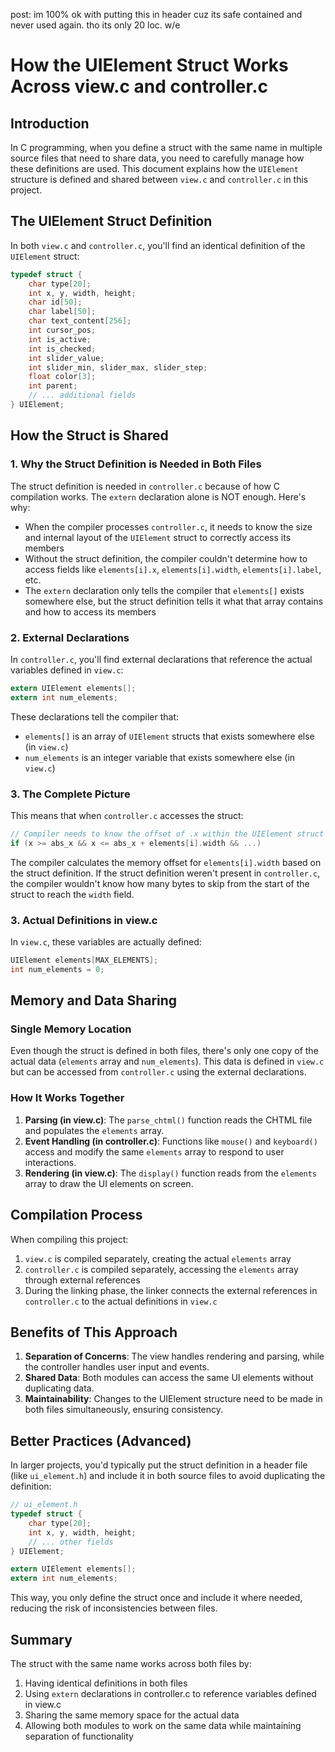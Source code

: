 post: im 100% ok with putting this in header
cuz its safe contained and never used again. tho its only 20 loc. w/e

# How the UIElement Struct Works Across view.c and controller.c

## Introduction

In C programming, when you define a struct with the same name in multiple source files that need to share data, you need to carefully manage how these definitions are used. This document explains how the `UIElement` structure is defined and shared between `view.c` and `controller.c` in this project.

## The UIElement Struct Definition

In both `view.c` and `controller.c`, you'll find an identical definition of the `UIElement` struct:

```c
typedef struct {
    char type[20];
    int x, y, width, height;
    char id[50];
    char label[50];
    char text_content[256];
    int cursor_pos;
    int is_active;
    int is_checked;
    int slider_value;
    int slider_min, slider_max, slider_step;
    float color[3];
    int parent;
    // ... additional fields
} UIElement;
```

## How the Struct is Shared

### 1. Why the Struct Definition is Needed in Both Files

The struct definition is needed in `controller.c` because of how C compilation works. The `extern` declaration alone is NOT enough. Here's why:

- When the compiler processes `controller.c`, it needs to know the size and internal layout of the `UIElement` struct to correctly access its members
- Without the struct definition, the compiler couldn't determine how to access fields like `elements[i].x`, `elements[i].width`, `elements[i].label`, etc.
- The `extern` declaration only tells the compiler that `elements[]` exists somewhere else, but the struct definition tells it what that array contains and how to access its members

### 2. External Declarations

In `controller.c`, you'll find external declarations that reference the actual variables defined in `view.c`:

```c
extern UIElement elements[];
extern int num_elements;
```

These declarations tell the compiler that:
- `elements[]` is an array of `UIElement` structs that exists somewhere else (in `view.c`)
- `num_elements` is an integer variable that exists somewhere else (in `view.c`)

### 3. The Complete Picture

This means that when `controller.c` accesses the struct:

```c
// Compiler needs to know the offset of .x within the UIElement struct
if (x >= abs_x && x <= abs_x + elements[i].width && ...)
```

The compiler calculates the memory offset for `elements[i].width` based on the struct definition. If the struct definition weren't present in `controller.c`, the compiler wouldn't know how many bytes to skip from the start of the struct to reach the `width` field.

### 3. Actual Definitions in view.c

In `view.c`, these variables are actually defined:
```c
UIElement elements[MAX_ELEMENTS];
int num_elements = 0;
```

## Memory and Data Sharing

### Single Memory Location

Even though the struct is defined in both files, there's only one copy of the actual data (`elements` array and `num_elements`). This data is defined in `view.c` but can be accessed from `controller.c` using the external declarations.

### How It Works Together

1. **Parsing (in view.c)**: The `parse_chtml()` function reads the CHTML file and populates the `elements` array.
2. **Event Handling (in controller.c)**: Functions like `mouse()` and `keyboard()` access and modify the same `elements` array to respond to user interactions.
3. **Rendering (in view.c)**: The `display()` function reads from the `elements` array to draw the UI elements on screen.

## Compilation Process

When compiling this project:
1. `view.c` is compiled separately, creating the actual `elements` array
2. `controller.c` is compiled separately, accessing the `elements` array through external references
3. During the linking phase, the linker connects the external references in `controller.c` to the actual definitions in `view.c`

## Benefits of This Approach

1. **Separation of Concerns**: The view handles rendering and parsing, while the controller handles user input and events.
2. **Shared Data**: Both modules can access the same UI elements without duplicating data.
3. **Maintainability**: Changes to the UIElement structure need to be made in both files simultaneously, ensuring consistency.

## Better Practices (Advanced)

In larger projects, you'd typically put the struct definition in a header file (like `ui_element.h`) and include it in both source files to avoid duplicating the definition:

```c
// ui_element.h
typedef struct {
    char type[20];
    int x, y, width, height;
    // ... other fields
} UIElement;

extern UIElement elements[];
extern int num_elements;
```

This way, you only define the struct once and include it where needed, reducing the risk of inconsistencies between files.

## Summary

The struct with the same name works across both files by:
1. Having identical definitions in both files
2. Using `extern` declarations in controller.c to reference variables defined in view.c
3. Sharing the same memory space for the actual data
4. Allowing both modules to work on the same data while maintaining separation of functionality
